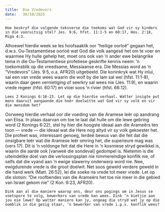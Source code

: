 ```yaml
---
title:  Die Vredevors
date:   30/10/2025
---
```


`Hoe beskryf die volgende teksverse die toekoms wat God vir sy kinders in die vooruitsig stel? Jes. 9:6, hfst. 11:1-5 en 60:17, Hos. 2:18, Miga 4:3.`

Alhoewel hierdie week se les hoofsaaklik oor “heilige oorloë” gegaan het, d.w.s. Ou-Testamentiese oorloë wat God die volk aangesê het om te voer en waarmee Hy hulle gehelp het, moet ons ook van ’n ander ewe belangrike tema in die Ou-Testamentiese profetiese geskrifte kennis neem: ’n toekomsblik op die vreedsame, Messiaanse era. Die Messias word as ’n “Vredevors” (Jes. 9:5, o.a. AFR20) uitgebeeld. Die koninkryk wat Hy inlui, sal een van vrede wees waarin die wolf by die lam sal wei (hfst. 11:1-8), waarin daar geen vernietiging of seerkry sal wees nie (Jes. 11:9), en waarin vrede regeer (hfst. 60:17) en vloei soos ’n rivier (hfst. 66:12).

`Lees 2 Konings 6:16-23. Let op die hierdie verhaal. Watter insigte put mens daaruit aangaande die hoër doelwitte wat God vir sy volk en vir die mensdom het?`

Oorweeg hierdie verhaal oor die voeding van die Aramese leër op aandrang van Elisa. In plaas daarvan om toe te laat dat hulle om die lewe gebring word (2 Konings 6:22), stel hy hier die hoogste ideaal aan die Arameërs ten toon — vrede — die ideaal wat die Here nog altyd vir sy volk gekoester het. Die profeet was, interessant genoeg, terdeë bewus van die feit dat die onsigbare leër wat die Aramese leër omring het, die superieure mag was (vers 17). Dit is ’n voldonge feit dat die Here in ’n kosmiese stryd gewikkel is, waarin die aarde ook [vanweë die sondeval] gedompel is. Nietemin is die uiteindelike doel van die verlossingsplan nie nimmereindige konflik nie, of selfs dat die vyand aan ’n ewige slawerny onderwerp word nie. Nee, ewigdurende vrede is die groot doelwit. Net soos geweld verdere geweld in die hand werk (Matt. 26:52), lei die soeke na vrede tot meer vrede. Let op die slotsin: “Die roofbendes van die Arameërs het toe nie meer in die gebied van Israel gekom nie” (2 Kon. 6:23, AFR20).

`Dink aan al die maniere waarop ons, deur ons pogings om in Jesus se voetspore te volg, bewerkers van vrede kan wees. Dink ’n bietjie aan jou eie lewe? Op watter maniere kan jy, ongeag die stryd wat jy op die oomblik in die gesig staar, ’n bewerker van vrede i.p.v. konflik wees?`